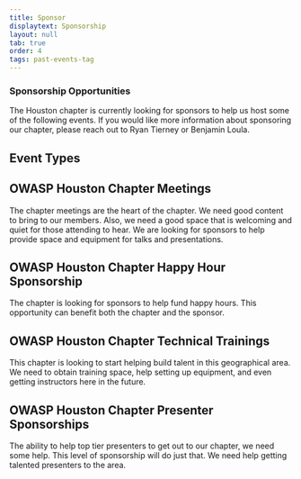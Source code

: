 ```yaml
---
title: Sponsor
displaytext: Sponsorship
layout: null
tab: true
order: 4
tags: past-events-tag
---
```


### Sponsorship Opportunities

The Houston chapter is currently looking for sponsors to help us host some of the following events. If you would like more information about sponsoring our chapter, please reach out to Ryan Tierney or Benjamin Loula.

## Event Types

## OWASP Houston Chapter Meetings

The chapter meetings are the heart of the chapter. We need good content to bring to our members. Also, we need a good space that is welcoming and quiet for those attending to hear. We are looking for sponsors to help provide space and equipment for talks and presentations.

## OWASP Houston Chapter Happy Hour Sponsorship

The chapter is looking for sponsors to help fund happy hours. This opportunity can benefit both the chapter and the sponsor.

## OWASP Houston Chapter Technical Trainings

This chapter is looking to start helping build talent in this geographical area. We need to obtain training space, help setting up equipment, and even getting instructors here in the future.

## OWASP Houston Chapter Presenter Sponsorships

The ability to help top tier presenters to get out to our chapter, we need some help. This level of sponsorship will do just that. We need help getting talented presenters to the area.
